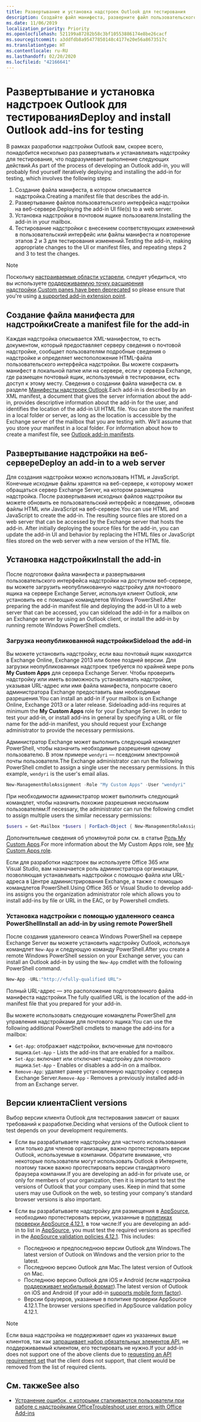 ```yaml
---
title: Развертывание и установка надстроек Outlook для тестирования
description: Создайте файл манифеста, разверните файл пользовательского интерфейса надстройки на веб-сервере, установите надстройку в своем почтовом ящике, а затем протестируйте ее.
ms.date: 11/06/2019
localization_priority: Priority
ms.openlocfilehash: 521199a87282b58c3bf10553886174e8be26cacf
ms.sourcegitcommit: a3ddfdb8a95477850148c4177e20e56a8673517c
ms.translationtype: HT
ms.contentlocale: ru-RU
ms.lasthandoff: 02/20/2020
ms.locfileid: "42166641"
---
```

# <a name="deploy-and-install-outlook-add-ins-for-testing"></a><span data-ttu-id="5b07b-103">Развертывание и установка надстроек Outlook для тестирования</span><span class="sxs-lookup"><span data-stu-id="5b07b-103">Deploy and install Outlook add-ins for testing</span></span>

<span data-ttu-id="5b07b-104">В рамках разработки надстройки Outlook вам, скорее всего, понадобится несколько раз развертывать и устанавливать надстройку для тестирования, что подразумевает выполнение следующих действий.</span><span class="sxs-lookup"><span data-stu-id="5b07b-104">As part of the process of developing an Outlook add-in, you will probably find yourself iteratively deploying and installing the add-in for testing, which involves the following steps:</span></span>

1. <span data-ttu-id="5b07b-105">Создание файла манифеста, в котором описывается надстройка.</span><span class="sxs-lookup"><span data-stu-id="5b07b-105">Creating a manifest file that describes the add-in.</span></span>
1. <span data-ttu-id="5b07b-106">Развертывание файлов пользовательского интерфейса надстройки на веб-сервере.</span><span class="sxs-lookup"><span data-stu-id="5b07b-106">Deploying the add-in UI file(s) to a web server.</span></span>
1. <span data-ttu-id="5b07b-107">Установка надстройки в почтовом ящике пользователя.</span><span class="sxs-lookup"><span data-stu-id="5b07b-107">Installing the add-in in your mailbox.</span></span>
1. <span data-ttu-id="5b07b-108">Тестирование надстройки с внесением соответствующих изменений в пользовательский интерфейс или файлы манифеста и повторение этапов 2 и 3 для тестирования изменений.</span><span class="sxs-lookup"><span data-stu-id="5b07b-108">Testing the add-in, making appropriate changes to the UI or manifest files, and repeating steps 2 and 3 to test the changes.</span></span>

> [!NOTE]
> <span data-ttu-id="5b07b-109">Поскольку [настраиваемые области устарели](https://developer.microsoft.com/outlook/blogs/make-your-add-ins-available-in-the-office-ribbon/), следует убедиться, что вы используете [поддерживаемую точку расширения надстройки](outlook-add-ins-overview.md#extension-points).</span><span class="sxs-lookup"><span data-stu-id="5b07b-109">[Custom panes have been deprecated](https://developer.microsoft.com/outlook/blogs/make-your-add-ins-available-in-the-office-ribbon/) so please ensure that you're using [a supported add-in extension point](outlook-add-ins-overview.md#extension-points).</span></span>

## <a name="create-a-manifest-file-for-the-add-in"></a><span data-ttu-id="5b07b-110">Создание файла манифеста для надстройки</span><span class="sxs-lookup"><span data-stu-id="5b07b-110">Create a manifest file for the add-in</span></span>

<span data-ttu-id="5b07b-p101">Каждая надстройка описывается XML-манифестом, то есть документом, который предоставляет серверу сведения о почтовой надстройке, сообщает пользователям подробные сведения о надстройке и определяет местоположение HTML-файла пользовательского интерфейса надстройки. Вы можете сохранить манифест в локальной папке или на сервере, если у сервера Exchange, где размещен почтовый ящик, используемый в тестировании, есть доступ к этому месту. Сведения о создании файла манифеста см. в разделе [Манифесты надстроек Outlook](manifests.md).</span><span class="sxs-lookup"><span data-stu-id="5b07b-p101">Each add-in is described by an XML manifest, a document that gives the server information about the add-in, provides descriptive information about the add-in for the user, and identifies the location of the add-in UI HTML file. You can store the manifest in a local folder or server, as long as the location is accessible by the Exchange server of the mailbox that you are testing with. We'll assume that you store your manifest in a local folder. For information about how to create a manifest file, see [Outlook add-in manifests](manifests.md).</span></span>

## <a name="deploy-an-add-in-to-a-web-server"></a><span data-ttu-id="5b07b-115">Развертывание надстройки на веб-сервере</span><span class="sxs-lookup"><span data-stu-id="5b07b-115">Deploy an add-in to a web server</span></span>

<span data-ttu-id="5b07b-p102">Для создания надстройки можно использовать HTML и JavaScript. Конечные исходные файлы хранятся на веб-сервере, к которому может обращаться сервер Exchange Server, на котором размещена надстройка. После развертывания исходных файлов надстройки вы можете обновить ее пользовательский интерфейс и поведение, обновив файлы HTML или JavaScript на веб-сервере.</span><span class="sxs-lookup"><span data-stu-id="5b07b-p102">You can use HTML and JavaScript to create the add-in. The resulting source files are stored on a web server that can be accessed by the Exchange server that hosts the add-in. After initially deploying the source files for the add-in, you can update the add-in UI and behavior by replacing the HTML files or JavaScript files stored on the web server with a new version of the HTML file.</span></span>

## <a name="install-the-add-in"></a><span data-ttu-id="5b07b-119">Установка надстройки</span><span class="sxs-lookup"><span data-stu-id="5b07b-119">Install the add-in</span></span>

<span data-ttu-id="5b07b-120">После подготовки файла манифеста и развертывания пользовательского интерфейса надстройки на доступном веб-сервере, вы можете загрузить неопубликованную надстройку для почтового ящика на сервере Exchange Server, используя клиент Outlook, или установить ее с помощью командлетов Windows PowerShell.</span><span class="sxs-lookup"><span data-stu-id="5b07b-120">After preparing the add-in manifest file and deploying the add-in UI to a web server that can be accessed, you can sideload the add-in for a mailbox on an Exchange server by using an Outlook client, or install the add-in by running remote Windows PowerShell cmdlets.</span></span>

### <a name="sideload-the-add-in"></a><span data-ttu-id="5b07b-121">Загрузка неопубликованной надстройки</span><span class="sxs-lookup"><span data-stu-id="5b07b-121">Sideload the add-in</span></span>

<span data-ttu-id="5b07b-p103">Вы можете установить надстройку, если ваш почтовый ящик находится в Exchange Online, Exchange 2013 или более поздней версии. Для загрузки неопубликованных надстроек требуется по крайней мере роль **My Custom Apps** для сервера Exchange Server. Чтобы проверить надстройку или иметь возможность устанавливать надстройки, указывая URL-адрес или имя файла манифеста, попросите своего администратора Exchange предоставить вам необходимые разрешения.</span><span class="sxs-lookup"><span data-stu-id="5b07b-p103">You can install an add-in if your mailbox is on Exchange Online, Exchange 2013 or a later release. Sideloading add-ins requires at minimum the **My Custom Apps** role for your Exchange Server. In order to test your add-in, or install add-ins in general by specifying a URL or file name for the add-in manifest, you should request your Exchange administrator to provide the necessary permissions.</span></span>

<span data-ttu-id="5b07b-p104">Администратор Exchange может выполнить следующий командлет PowerShell, чтобы назначить необходимые разрешения одному пользователю. В этом примере `wendyri` — псевдоним электронной почты пользователя.</span><span class="sxs-lookup"><span data-stu-id="5b07b-p104">The Exchange administrator can run the following PowerShell cmdlet to assign a single user the necessary permissions. In this example, `wendyri` is the user's email alias.</span></span>

```powershell
New-ManagementRoleAssignment -Role "My Custom Apps" -User "wendyri"
```

<span data-ttu-id="5b07b-127">При необходимости администратор может выполнить следующий командлет, чтобы назначить похожие разрешения нескольким пользователям:</span><span class="sxs-lookup"><span data-stu-id="5b07b-127">If necessary, the administrator can run the following cmdlet to assign multiple users the similar necessary permissions:</span></span>

```powershell
$users = Get-Mailbox *$users | ForEach-Object { New-ManagementRoleAssignment -Role "My Custom Apps" -User $_.Alias}
```

<span data-ttu-id="5b07b-128">Дополнительные сведения об упомянутой роли см. в статье [Роль My Custom Apps](/exchange/my-custom-apps-role-exchange-2013-help).</span><span class="sxs-lookup"><span data-stu-id="5b07b-128">For more information about the My Custom Apps role, see [My Custom Apps role](/exchange/my-custom-apps-role-exchange-2013-help).</span></span>

<span data-ttu-id="5b07b-129">Если для разработки надстроек вы используете Office 365 или Visual Studio, вам назначается роль администратора организации, позволяющая устанавливать надстройки с помощью файла или URL-адреса в Центре администрирования Exchange, а также с помощью командлетов PowerShell.</span><span class="sxs-lookup"><span data-stu-id="5b07b-129">Using Office 365 or Visual Studio to develop add-ins assigns you the organization administrator role which allows you to install add-ins by file or URL in the EAC, or by Powershell cmdlets.</span></span>

### <a name="install-an-add-in-by-using-remote-powershell"></a><span data-ttu-id="5b07b-130">Установка надстройки с помощью удаленного сеанса PowerShell</span><span class="sxs-lookup"><span data-stu-id="5b07b-130">Install an add-in by using remote PowerShell</span></span>

<span data-ttu-id="5b07b-131">После создания удаленного сеанса Windows PowerShell на сервере Exchange Server вы можете установить надстройку Outlook, используя командлет `New-App` и следующую команду PowerShell.</span><span class="sxs-lookup"><span data-stu-id="5b07b-131">After you create a remote Windows PowerShell session on your Exchange server, you can install an Outlook add-in by using the `New-App` cmdlet with the following PowerShell command.</span></span>

```powershell
New-App -URL:"http://<fully-qualified URL">
```

<span data-ttu-id="5b07b-132">Полный URL-адрес — это расположение подготовленного файла манифеста надстройки.</span><span class="sxs-lookup"><span data-stu-id="5b07b-132">The fully qualified URL is the location of the add-in manifest file that you prepared for your add-in.</span></span>

<span data-ttu-id="5b07b-133">Вы можете использовать следующие командлеты PowerShell для управления надстройками для почтового ящика:</span><span class="sxs-lookup"><span data-stu-id="5b07b-133">You can use the following additional PowerShell cmdlets to manage the add-ins for a mailbox:</span></span>

-  <span data-ttu-id="5b07b-134">`Get-App`: отображает надстройки, включенные для почтового ящика.</span><span class="sxs-lookup"><span data-stu-id="5b07b-134">`Get-App` - Lists the add-ins that are enabled for a mailbox.</span></span>
-  <span data-ttu-id="5b07b-135">`Set-App`: включает или отключает надстройку для почтового ящика.</span><span class="sxs-lookup"><span data-stu-id="5b07b-135">`Set-App` - Enables or disables a add-in on a mailbox.</span></span>
-  <span data-ttu-id="5b07b-136">`Remove-App`: удаляет ранее установленную надстройку с сервера Exchange Server.</span><span class="sxs-lookup"><span data-stu-id="5b07b-136">`Remove-App` - Removes a previously installed add-in from an Exchange server.</span></span>

## <a name="client-versions"></a><span data-ttu-id="5b07b-137">Версии клиента</span><span class="sxs-lookup"><span data-stu-id="5b07b-137">Client versions</span></span>

<span data-ttu-id="5b07b-138">Выбор версии клиента Outlook для тестирования зависит от ваших требований к разработке.</span><span class="sxs-lookup"><span data-stu-id="5b07b-138">Deciding what versions of the Outlook client to test depends on your development requirements.</span></span>

- <span data-ttu-id="5b07b-p105">Если вы разрабатываете надстройку для частного использования или только для членов организации, важно протестировать версии Outlook, используемые в компании. Обратите внимание, что некоторые пользователи могут использовать Outlook в Интернете, поэтому также важно протестировать версии стандартного браузера компании.</span><span class="sxs-lookup"><span data-stu-id="5b07b-p105">If you are developing an add-in for private use, or only for members of your organization, then it is important to test the versions of Outlook that your company uses. Keep in mind that some users may use Outlook on the web, so testing your company's standard browser versions is also important.</span></span>

- <span data-ttu-id="5b07b-p106">Если вы разрабатываете надстройку для размещения в [AppSource](https://appsource.microsoft.com), необходимо протестировать версии, указанные в [политиках проверки AppSource 4.12.1](/office/dev/store/validation-policies#4-apps-and-add-ins-behave-predictably), в том числе:</span><span class="sxs-lookup"><span data-stu-id="5b07b-p106">If you are developing an add-in to list in [AppSource](https://appsource.microsoft.com), you must test the required versions as specified in the [AppSource validation policies 4.12.1](/office/dev/store/validation-policies#4-apps-and-add-ins-behave-predictably). This includes:</span></span>
    - <span data-ttu-id="5b07b-143">Последнюю и предпоследнюю версии Outlook для Windows.</span><span class="sxs-lookup"><span data-stu-id="5b07b-143">The latest version of Outlook on Windows and the version prior to the latest.</span></span>
    - <span data-ttu-id="5b07b-144">Последнюю версию Outlook для Mac.</span><span class="sxs-lookup"><span data-stu-id="5b07b-144">The latest version of Outlook on Mac.</span></span>
    - <span data-ttu-id="5b07b-145">Последнюю версию Outlook для iOS и Android (если надстройка [поддерживает мобильный формат](add-mobile-support.md)).</span><span class="sxs-lookup"><span data-stu-id="5b07b-145">The latest version of Outlook on iOS and Android (if your add-in [supports mobile form factor](add-mobile-support.md)).</span></span>
    - <span data-ttu-id="5b07b-146">Версии браузеров, указанные в политике проверки AppSource 4.12.1.</span><span class="sxs-lookup"><span data-stu-id="5b07b-146">The browser versions specified in AppSource validation policy 4.12.1.</span></span>

> [!NOTE]
> <span data-ttu-id="5b07b-147">Если ваша надстройка не поддерживает один из указанных выше клиентов, так как [запрашивает набор обязательных элементов API](apis.md), не поддерживаемый клиентом, его тестировать не нужно.</span><span class="sxs-lookup"><span data-stu-id="5b07b-147">If your add-in does not support one of the above clients due to [requesting an API requirement set](apis.md) that the client does not support, that client would be removed from the list of required clients.</span></span>

## <a name="see-also"></a><span data-ttu-id="5b07b-148">См. также</span><span class="sxs-lookup"><span data-stu-id="5b07b-148">See also</span></span>

- [<span data-ttu-id="5b07b-149">Устранение ошибок, с которыми сталкиваются пользователи при работе с надстройками Office</span><span class="sxs-lookup"><span data-stu-id="5b07b-149">Troubleshoot user errors with Office Add-ins</span></span>](../testing/testing-and-troubleshooting.md)
